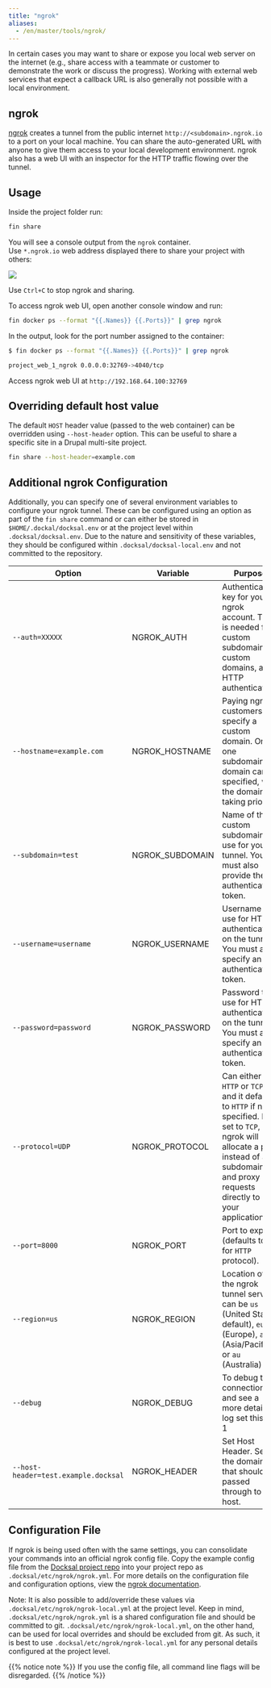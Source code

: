 ```yaml
---
title: "ngrok"
aliases:
  - /en/master/tools/ngrok/
---
```



In certain cases you may want to share or expose you local web server on the internet (e.g., share access with a teammate or customer to demonstrate the work or discuss the progress). Working with external web services that expect a callback URL is also generally not possible with a local environment.


## ngrok

[ngrok](https://ngrok.com/) creates a tunnel from the public internet `http://<subdomain>.ngrok.io` to a port on your local machine.
You can share the auto-generated URL with anyone to give them access to your local development environment. 
ngrok also has a web UI with an inspector for the HTTP traffic flowing over the tunnel.


## Usage

Inside the project folder run:

```bash
fin share
```

You will see a console output from the `ngrok` container.  
Use `*.ngrok.io` web address displayed there to share your project with others:

![](/images/ngrok.png)

Use `Ctrl+C` to stop ngrok and sharing.

To access ngrok web UI, open another console window and run:

```bash
fin docker ps --format "{{.Names}} {{.Ports}}" | grep ngrok
```

In the output, look for the port number assigned to the container:

```bash
$ fin docker ps --format "{{.Names}} {{.Ports}}" | grep ngrok

project_web_1_ngrok 0.0.0.0:32769->4040/tcp
``` 

Access ngrok web UI at `http://192.168.64.100:32769`


## Overriding default host value

The default `HOST` header value (passed to the web container) can be overridden using `--host-header` option.
This can be useful to share a specific site in a Drupal multi-site project.

```bash
fin share --host-header=example.com
```


## Additional ngrok Configuration

Additionally, you can specify one of several environment variables to configure your ngrok tunnel. These can be configured using an option as part of the `fin share` command or
can either be stored in `$HOME/.dockal/docksal.env` or at the project level within `.docksal/docksal.env`. Due to the nature and sensitivity of these variables, they
should be configured within `.docksal/docksal-local.env` and not committed to the repository.

Option | Variable | Purpose
-------|----------|--------
`--auth=XXXXX` | NGROK_AUTH | Authentication key for your ngrok account. This is needed for custom subdomains, custom domains, and HTTP authentication.
`--hostname=example.com` | NGROK_HOSTNAME | Paying ngrok customers can specify a custom domain. Only one subdomain or domain can be specified, with the domain taking priority.
`--subdomain=test` | NGROK_SUBDOMAIN | Name of the custom subdomain to use for your tunnel. You must also provide the authentication token.
`--username=username` | NGROK_USERNAME | Username to use for HTTP authentication on the tunnel. You must also specify an authentication token.
`--password=password` | NGROK_PASSWORD | Password to use for HTTP authentication on the tunnel. You must also specify an authentication token.
`--protocol=UDP` | NGROK_PROTOCOL | Can either be `HTTP` or `TCP`, and it defaults to `HTTP` if not specified. If set to `TCP`, ngrok will allocate a port instead of a subdomain and proxy TCP requests directly to your application.
`--port=8000` | NGROK_PORT | Port to expose (defaults to `80` for `HTTP` protocol).
`--region=us` | NGROK_REGION | Location of the ngrok tunnel server; can be `us` (United States, default), `eu` (Europe), `ap` (Asia/Pacific) or `au` (Australia)
`--debug` | NGROK_DEBUG | To debug the connection and see a more detailed log set this to 1
`--host-header=test.example.docksal` | NGROK_HEADER | Set Host Header. Set to the domain that should be passed through to the host.


## Configuration File

If ngrok is being used often with the same settings, you can consolidate your commands into an official ngrok config file. Copy the example config file from the [Docksal project repo](https://raw.githubusercontent.com/docksal/docksal/develop/examples/.docksal/etc/ngrok/ngrok.yml) into your project repo as `.docksal/etc/ngrok/ngrok.yml`. For more details on the configuration file and configuration options, view the [ngrok documentation](https://ngrok.com/docs#config).

Note: It is also possible to add/override these values via `.docksal/etc/ngrok/ngrok-local.yml` at the project level. Keep in mind, `.docksal/etc/ngrok/ngrok.yml` is a shared configuration file and should be committed to git. `.docksal/etc/ngrok/ngrok-local.yml`, on the other hand, can be used for local overrides and should be excluded from git. As such, it is best to use `.docksal/etc/ngrok/ngrok-local.yml` for any personal details configured at the project level.

{{% notice note %}}
If you use the config file, all command line flags will be disregarded.
{{% /notice %}}
